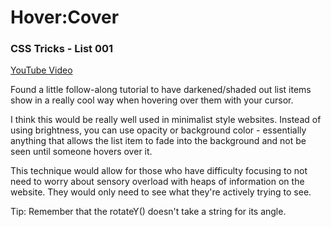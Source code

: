 # Hover:Cover
### CSS Tricks - List 001

[YouTube Video](https://www.youtube.com/watch?v=P80sM7ausCA)

Found a little follow-along tutorial to have darkened/shaded out list items show in a really cool way when hovering over them with your cursor.

I think this would be really well used in minimalist style websites. Instead of using brightness, you can use opacity or background color - essentially anything that allows the list item to fade into the background and not be seen until someone hovers over it.

This technique would allow for those who have difficulty focusing to not need to worry about sensory overload with heaps of information on the website. They would only need to see what they're actively trying to see.

Tip: Remember that the rotateY() doesn't take a string for its angle.
